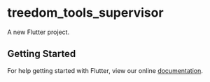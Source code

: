 # treedom_tools_supervisor

A new Flutter project.

## Getting Started

For help getting started with Flutter, view our online
[documentation](https://flutter.io/).
